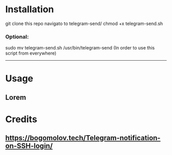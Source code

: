 # Installation
git clone this repo
navigato to telegram-send/
chmod +x telegram-send.sh

### Optional:
sudo mv telegram-send.sh /usr/bin/telegram-send
(In order to use this script from everywhere)

---
# Usage
Lorem
---
# Credits
https://bogomolov.tech/Telegram-notification-on-SSH-login/
---
